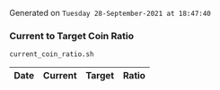 Generated on `Tuesday 28-September-2021 at 18:47:40`

### Current to Target Coin Ratio
`current_coin_ratio.sh`

Date|Current|Target|Ratio
---|---|---|---
